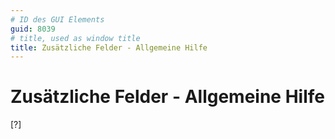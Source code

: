 ```yaml
---
# ID des GUI Elements
guid: 8039
# title, used as window title
title: Zusätzliche Felder - Allgemeine Hilfe
---
```


# Zusätzliche Felder - Allgemeine Hilfe

[?]

